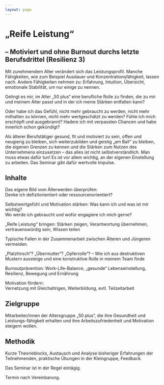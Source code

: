 ```yaml
---
layout: page
---
```


# „Reife Leistung“

## – Motiviert und ohne Burnout durchs letzte Berufsdrittel (Resilienz 3)

Mit zunehmendem Alter verändert sich das Leistungsprofil. Manche Fähigkeiten, wie zum Beispiel Ausdauer und Konzentrationsfähigkeit, lassen nach. Andere Fähigkeiten nehmen zu: Erfahrung, Intuition, Übersicht, emotionale Stabilität, um nur einige zu nennen.

Gelingt es mir, im Alter „50 plus“ eine berufliche Rolle zu finden, die zu mir und meinem Alter passt und in der ich meine Stärken entfalten kann?

Oder habe ich das Gefühl, nicht mehr gebraucht zu werden, nicht mehr mithalten zu können, nicht mehr wertgeschätzt zu werden? Fühle ich mich erschöpft und ausgebrannt? Hadere ich mit verpassten Chancen und habe innerlich schon gekündigt?

Als älterer Berufstätiger gesund, fit und motiviert zu sein, offen und neugierig zu bleiben, sich weiterzubilden und geistig „am Ball“ zu bleiben, die eigenen Grenzen zu kennen und die Stärken zum Nutzen des Unternehmens einzusetzen – das alles ist nicht selbstverständlich. Man muss etwas dafür tun! Es ist vor allem wichtig, an der eigenen Einstellung zu arbeiten. Das Seminar gibt dafür wertvolle Impulse.

## Inhalte

Das eigene Bild vom Älterwerden überprüfen:<br>
Denke ich defizitorientiert oder ressourcenorientiert?

Selbstwertgefühl und Motivation stärken: Was kann ich und was ist mir wichtig?<br>
Wo werde ich gebraucht und wofür engagiere ich mich gerne?

„Reife Leistung“ bringen: Stärken zeigen, Verantwortung übernehmen, vertrauenswürdig sein, Wissen teilen

Typische Fallen in der Zusammenarbeit zwischen Älteren und Jüngeren vermeiden.

„Platzhirsch“? „Übermutter“? „Opferrolle“? – Wie ich aus destruktiven Mustern aussteige und eine konstruktive Rolle in meinem Team finde

Burnoutprävention: Work-Life-Balance, „gesunde“ Lebenseinstellung, Resilienz, Bewegung und Ernährung

Motivation fördern: <br>
Vernetzung mit Gleichaltrigen, Weiterbildung, evtl. Teilzeitarbeit

## Zielgruppe

Mitarbeiter/innen der Altersgruppe „50 plus“, die ihre Gesundheit und Leistungs-fähigkeit erhalten und ihre Arbeitszufriedenheit und Motivation steigern wollen.

## Methodik

Kurze Theorieblocks, Austausch und Analyse bisheriger Erfahrungen der Teilnehmenden, praktische Übungen in der Kleingruppe, Feedback.

Das Seminar ist in der Regel eintägig.

Termin nach Vereinbarung.